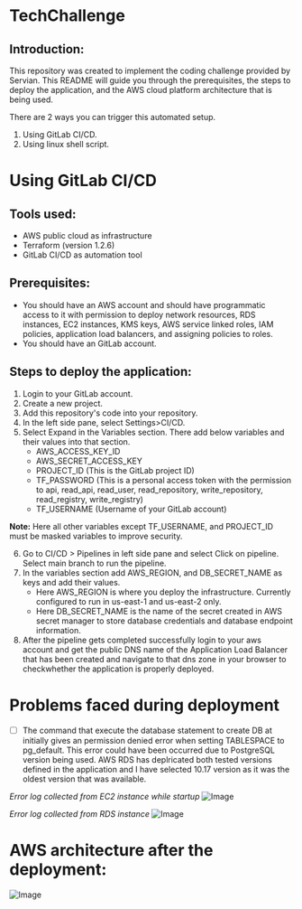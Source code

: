# **TechChallenge**

## Introduction:

This repository was created to implement the coding challenge provided by Servian.
This README will guide you through the prerequisites, the steps to deploy the application, and the AWS cloud platform architecture that is being used. 

There are 2 ways you can trigger this automated setup.

1. Using GitLab CI/CD.
2. Using linux shell script.

# **Using GitLab CI/CD**

## Tools used:

- AWS public cloud as infrastructure
- Terraform (version 1.2.6)
- GitLab CI/CD as automation tool

## Prerequisites:

- You should have an AWS account and should have programmatic access to it with permission to deploy network resources, RDS instances, EC2 instances, KMS keys, AWS service linked roles, IAM policies, application load balancers, and assigning policies to roles.
- You should have an GitLab account.

## Steps to deploy the application:

1. Login to your GitLab account.
2. Create a new project.
3. Add this repository's code into your repository.
4. In the left side pane, select Settings>CI/CD.
5. Select Expand in the Variables section. There add below variables and their values into that section.
    * AWS_ACCESS_KEY_ID
    * AWS_SECRET_ACCESS_KEY
    * PROJECT_ID (This is the GitLab project ID)
    * TF_PASSWORD (This is a personal access token with the permission to api, read_api, read_user, read_repository, write_repository, read_registry, write_registry)
    * TF_USERNAME (Username of your GitLab account)

**Note:** Here all other variables except TF_USERNAME, and PROJECT_ID must be masked variables to improve security.

6. Go to CI/CD > Pipelines in left side pane and select Click on pipeline. Select main branch to run the pipeline.
7. In the variables section add AWS_REGION, and DB_SECRET_NAME as keys and add their values.
    * Here AWS_REGION is where you deploy the infrastructure. Currently configured to run in us-east-1 and us-east-2 only.
    * Here DB_SECRET_NAME is the name of the secret created in AWS secret manager to store database credentials and database endpoint information.
8. After the pipeline gets completed successfully login to your aws account and get the public DNS name of the Application Load Balancer that has been created and navigate to that dns zone in your browser to checkwhether the application is properly deployed.


# **Problems faced during deployment**

- [ ] The command that execute the database statement to create DB at initially gives an permission denied error when setting TABLESPACE to pg_default. This error could have been occurred due to PostgreSQL version being used. AWS RDS has deplricated both tested versions defined in the application and I have selected 10.17 version as it was the oldest version that was available.

*Error log collected from EC2 instance while startup*
![Image](https://gitlab.com/servian-lahiru/tech-challenge/-/blob/release-1.0.0/images/userdata_log.PNG)

*Error log collected from RDS instance*
![Image](https://gitlab.com/servian-lahiru/tech-challenge/-/blob/release-1.0.0/images/db_error_log.PNG)

# **AWS architecture after the deployment:**

![Image](https://gitlab.com/servian-lahiru/tech-challenge/-/blob/release-1.0.0/images/tech-challenge-architecture.png)








